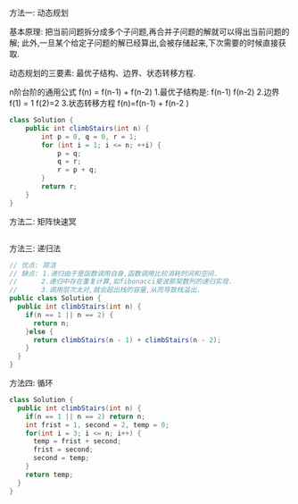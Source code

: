 

```javascript

```

```java

```

方法一: 动态规划

基本原理: 把当前问题拆分成多个子问题,再合并子问题的解就可以得出当前问题的解; 此外,一旦某个给定子问题的解已经算出,会被存储起来,下次需要的时候直接获取.

动态规划的三要素: 最优子结构、边界、状态转移方程.

n阶台阶的通用公式 f(n) = f(n-1) + f(n-2) 1.最优子结构是: f(n-1) f(n-2)  2.边界 f(1) = 1 f(2)=2  3.状态转移方程 f(n)=f(n-1) + f(n-2 ) 

```java
class Solution {
    public int climbStairs(int n) {
        int p = 0, q = 0, r = 1;
        for (int i = 1; i <= n; ++i) {
            p = q; 
            q = r; 
            r = p + q;
        }
        return r;
    }
}
```

方法二: 矩阵快速冥

```

```

方法三: 递归法

```java
// 优点: 简洁
// 缺点: 1.递归由于是函数调用自身,函数调用比较消耗时间和空间.
//      2.递归中存在重复计算,如fibonacci斐波那契数列的递归实现.
//      3.调用层次太对,就会超出栈的容量,从而导致栈溢出.
public class Solution {
  public int climbStairs(int n) {
    if(n == 1 || n == 2) {
      return n;
    }else {
      return climbStairs(n - 1) + climbStairs(n - 2);
    }
  }
}
```

方法四: 循环

```java
class Solution {
  public int climbStairs(int n) {
    if(n == 1 || n == 2) return n;
    int frist = 1, second = 2, temp = 0;
    for(int i = 3; i <= n; i++) {
      temp = frist + second;
      frist = second;
      second = temp;
    }
    return temp;
  }
}
```

